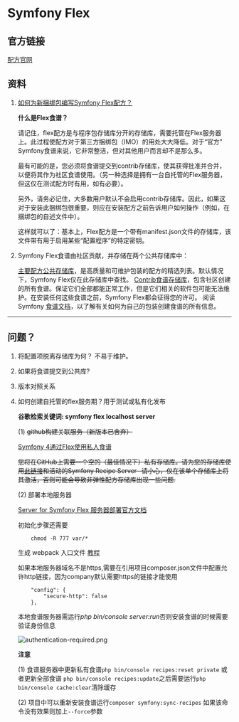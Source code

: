
# Symfony Flex

## 官方链接

   [配方官网](https://flex.symfony.com/)
   
## 资料

1. [如何为新捆绑包编写Symfony Flex配方？](https://stackoverflow.com/questions/58595101/how-write-a-symfony-flex-recipe-for-a-new-bundle)

    **什么是Flex食谱？**
    
    请记住，flex配方是与程序包存储库分开的存储库，需要托管在Flex服务器上。此过程使配方对于第三方捆绑包（IMO）的用处大大降低。对于“官方” Symfony食谱来说，它非常整洁，但对其他用户而言却不是那么多。
    
    最有可能的是，您必须将食谱提交到contrib存储库，使其获得批准并合并，以便将其作为社区食谱使用。（另一种选择是拥有一台自托管的Flex服务器，但这仅在测试配方时有用，如有必要）。
    
    另外，请务必记住，大多数用户默认不会启用contrib存储库。因此，如果这对于安装此捆绑包很重要，则应在安装配方之前告诉用户如何操作（例如，在捆绑包的自述文件中）。
    
    这样就可以了：基本上，Flex配方是一个带有manifest.json文件的存储库，该文件带有用于启用某些“配置程序”的特定密钥。

2. 
   Symfony Flex食谱由社区贡献，并存储在两个公共存储库中：
   
   [主要配方公共存储库](https://github.com/symfony/recipes)，是高质量和可维护包装的配方的精选列表。默认情况下，Symfony Flex仅在此存储库中查找。
   [Contrib食谱存储库](https://github.com/symfony/recipes-contrib)，包含社区创建的所有食谱。保证它们全部都能正常工作，但是它们相关的软件包可能无法维护。在安装任何这些食谱之前，Symfony Flex都会征得您的许可。
   阅读Symfony [食谱文档](https://github.com/symfony/recipes/blob/master/README.rst)，以了解有关如何为自己的包装创建食谱的所有信息。
______

## 问题？

1. 将配置项脱离存储库为何？ 不易于维护。

2. 如果将食谱提交到公共库?

3. 版本对照关系

4. 如何创建自托管的flex服务期？用于测试或私有化发布 

   **谷歌检索关键词: symfony flex localhost server**
   
    (1) ~~github构建关联服务（新版本已舍弃）~~
    
    [Symfony 4通过Flex使用私人食谱](https://blog.mayflower.de/6851-symfony-4-flex-private-recipes.html)
    
    ~~您将在GitHub上需要一个空的（最佳情况下）私有存储库。请为您的存储库使用[此链接](https://github.com/apps/symfony-flex-server/installations/new)和活动的Symfony Recipe Server –请小心，仅在该单个存储库上将其激活，否则可能会导致非弹性配方存储库出现一些问题.~~
    
    (2) 部署本地服务器
    
    [Server for Symfony Flex 服务器部署官方文档](https://server-for-symfony-flex.readthedocs.io/en/latest/topics/setup/)
    
    初始化步骤还需要
    
    ```shell
        chmod -R 777 var/*
    ```
    
    生成 webpack 入口文件 [教程](https://stackoverflow.com/questions/54968197/could-not-find-the-entry-dummy-entrypointlookup-php)
    
    如果本地服务器域名不是https,需要在引用项目composer.json文件中配置允许http链接，因为company默认需要https的链接才能使用
    
    ```shell
        "config": {
            "secure-http": false
        },
    ```
    
    本地食谱服务器需运行*php bin/console server:run*否则安装食谱的时候需要验证身份信息
    
    ![authentication-required.png](https://github.com/phpzlc/docs/blob/master/Symfony%E6%8A%80%E6%9C%AF%E6%9D%90%E6%96%99/SymfonyFlex/authentication-required.png)
    
    **注意**
    
    (1) 食谱服务器中更新私有食谱`php bin/console recipes:reset private` 或者更新全部食谱 `php bin/console recipes:update`之后需要运行`php bin/console cache:clear`清除缓存
    
    (2) 项目中可以重新安装食谱运行`composer symfony:sync-recipes` 如果该命令没有效果则加上`--force`参数
    






